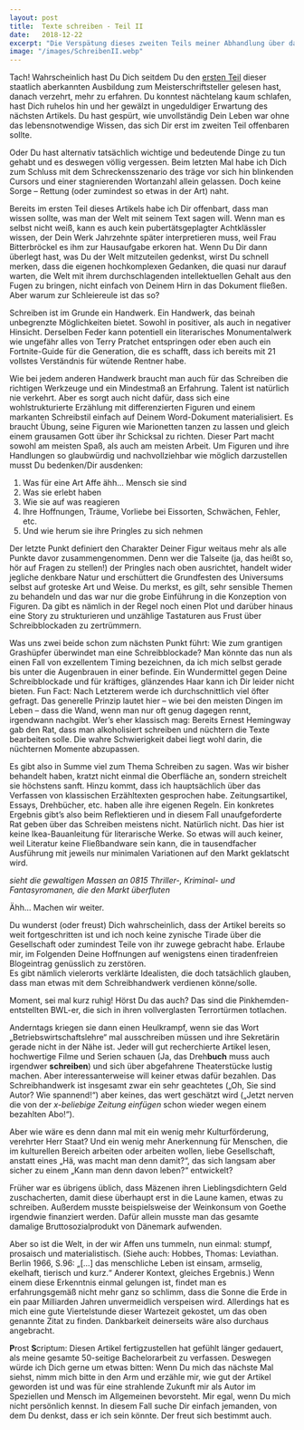 ```yaml
---
layout: post
title:  Texte schreiben - Teil II
date:   2018-12-22
excerpt: "Die Verspätung dieses zweiten Teils meiner Abhandlung über das Schreibwesen wird Dir wider Erwarten nicht von der Deutschen Bahn, sondern ironischerweise von einem Prachtexemplar einer Schreibblockade, gewürzt mit Erledigungen im so genannten „echten Leben“, präsentiert."
image: "/images/SchreibenII.webp"
---
```


Tach! Wahrscheinlich hast Du Dich seitdem Du den [ersten Teil](http://dieaffenschaukel.de/blog/texte_schreiben_I/) dieser staatlich aberkannten Ausbildung zum Meisterschriftsteller gelesen hast, danach verzehrt, mehr zu erfahren. Du konntest nächtelang kaum schlafen, hast Dich ruhelos hin und her gewälzt in ungeduldiger Erwartung des nächsten Artikels. Du hast gespürt, wie unvollständig Dein Leben war ohne das lebensnotwendige Wissen, das sich Dir erst im zweiten Teil offenbaren sollte.
 
Oder Du hast alternativ tatsächlich wichtige und bedeutende Dinge zu tun gehabt und es deswegen völlig vergessen. Beim letzten Mal habe ich Dich zum Schluss mit dem Schreckensszenario des träge vor sich hin blinkenden Cursors und einer stagnierenden Wortanzahl allein gelassen. Doch keine Sorge – Rettung (oder zumindest so etwas in der Art) naht.

Bereits im ersten Teil dieses Artikels habe ich Dir offenbart, dass man wissen sollte, was man der Welt mit seinem Text sagen will. Wenn man es selbst nicht weiß, kann es auch kein pubertätsgeplagter Achtklässler wissen, der Dein Werk Jahrzehnte später interpretieren muss, weil Frau Bitterbröckel es ihm zur Hausaufgabe erkoren hat. Wenn Du Dir dann überlegt hast, was Du der Welt mitzuteilen gedenkst, wirst Du schnell merken, dass die eigenen hochkomplexen Gedanken, die quasi nur darauf warten, die Welt mit ihrem durchschlagenden intellektuellen Gehalt aus den Fugen zu bringen, nicht einfach von Deinem Hirn in das Dokument fließen.
Aber warum zur Schleiereule ist das so? 

Schreiben ist im Grunde ein Handwerk. Ein Handwerk, das beinah unbegrenzte Möglichkeiten bietet. Sowohl in positiver, als auch in negativer Hinsicht. Derselben Feder kann potentiell ein literarisches Monumentalwerk wie ungefähr alles von Terry Pratchet entspringen oder eben auch ein Fortnite-Guide für die Generation, die es schafft, dass ich bereits mit 21 vollstes Verständnis für wütende Rentner habe.   

Wie bei jedem anderen Handwerk braucht man auch für das Schreiben die richtigen Werkzeuge und ein Mindestmaß an Erfahrung. Talent ist natürlich nie verkehrt. Aber es sorgt auch nicht dafür, dass sich eine wohlstrukturierte Erzählung mit differenzierten Figuren und einem markanten Schreibstil einfach auf Deinem Word-Dokument materialisiert. Es braucht Übung, seine Figuren wie Marionetten tanzen zu lassen und gleich einem grausamen Gott über ihr Schicksal zu richten. Dieser Part macht sowohl am meisten Spaß, als auch am meisten Arbeit. Um Figuren und ihre Handlungen so glaubwürdig und nachvollziehbar wie möglich darzustellen musst Du bedenken/Dir ausdenken: 

1.	Was für eine Art Affe ähh… Mensch sie sind 
2.	Was sie erlebt haben 
3.	Wie sie auf was reagieren
4.	Ihre Hoffnungen, Träume, Vorliebe bei Eissorten, Schwächen, Fehler, etc. 
5.	Und wie herum sie ihre Pringles zu sich nehmen

Der letzte Punkt definiert den Charakter Deiner Figur weitaus mehr als alle Punkte davor zusammengenommen. Denn wer die Talseite (ja, das heißt so, hör auf Fragen zu stellen!) der Pringles nach oben ausrichtet, handelt wider jegliche denkbare Natur und erschüttert die Grundfesten des Universums selbst auf groteske Art und Weise. 
Du merkst, es gilt, sehr sensible Themen zu behandeln und das war nur die grobe Einführung in die Konzeption von Figuren. Da gibt es nämlich in der Regel noch einen Plot und darüber hinaus eine Story zu strukturieren und unzählige Tastaturen aus Frust über Schreibblockaden zu zertrümmern.

Was uns zwei beide schon zum nächsten Punkt führt: Wie zum grantigen Grashüpfer überwindet man eine Schreibblockade? Man könnte das nun als einen Fall von exzellentem Timing bezeichnen, da ich mich selbst gerade bis unter die Augenbrauen in einer befinde. Ein Wundermittel gegen Deine Schreibblockade und für kräftiges, glänzendes Haar kann ich Dir leider nicht bieten. Fun Fact: Nach Letzterem werde ich durchschnittlich viel öfter gefragt. Das generelle Prinzip lautet hier – wie bei den meisten Dingen im Leben – dass die Wand, wenn man nur oft genug dagegen rennt, irgendwann nachgibt. Wer’s eher klassisch mag: Bereits Ernest Hemingway gab den Rat, dass man alkoholisiert schreiben und nüchtern die Texte bearbeiten solle. Die wahre Schwierigkeit dabei liegt wohl darin, die nüchternen Momente abzupassen.

Es gibt also in Summe viel zum Thema Schreiben zu sagen. Was wir bisher behandelt haben, kratzt nicht einmal die Oberfläche an, sondern streichelt sie höchstens sanft. Hinzu kommt, dass ich hauptsächlich über das Verfassen von klassischen Erzähltexten gesprochen habe. Zeitungsartikel, Essays, Drehbücher, etc. haben alle ihre eigenen Regeln. Ein konkretes Ergebnis gibt’s also beim Reflektieren und in diesem Fall unaufgeforderte Rat geben über das Schreiben meistens nicht. Natürlich nicht. Das hier ist keine Ikea-Bauanleitung für literarische Werke. So etwas will auch keiner, weil Literatur keine Fließbandware sein kann, die in tausendfacher Ausführung mit jeweils nur minimalen Variationen auf den Markt geklatscht wird.

*sieht die gewaltigen Massen an 0815 Thriller-, Kriminal- und Fantasyromanen, die den Markt überfluten*

Ähh… Machen wir weiter.

Du wunderst (oder freust) Dich wahrscheinlich, dass der Artikel bereits so weit fortgeschritten ist und ich noch keine zynische Tirade über die Gesellschaft oder zumindest Teile von ihr zuwege gebracht habe. Erlaube mir, im Folgenden Deine Hoffnungen auf wenigstens einen tiradenfreien Blogeintrag genüsslich zu zerstören.  
Es gibt nämlich vielerorts verklärte Idealisten, die doch tatsächlich glauben, dass man etwas mit dem Schreibhandwerk verdienen könne/solle.

Moment, sei mal kurz ruhig! Hörst Du das auch? Das sind die Pinkhemden-entstellten BWL-er, die sich in ihren vollverglasten Terrortürmen totlachen.

Anderntags kriegen sie dann einen Heulkrampf, wenn sie das Wort „Betriebswirtschaftslehre“ mal ausschreiben müssen und ihre Sekretärin gerade nicht in der Nähe ist.
Jeder will gut recherchierte Artikel lesen, hochwertige Filme und Serien schauen (Ja, das Dreh**buch** muss auch irgendwer **schreiben**) und sich über abgefahrene Theaterstücke lustig machen. Aber interessanterweise will keiner etwas dafür bezahlen. Das Schreibhandwerk ist insgesamt zwar ein sehr geachtetes („Oh, Sie sind Autor? Wie spannend!“) aber keines, das wert geschätzt wird („Jetzt nerven die von der *x-beliebige Zeitung einfügen* schon wieder wegen einem bezahlten Abo!“).

Aber wie wäre es denn dann mal mit ein wenig mehr Kulturförderung, verehrter Herr Staat? Und ein wenig mehr Anerkennung für Menschen, die im kulturellen Bereich arbeiten oder arbeiten wollen, liebe Gesellschaft, anstatt eines „Hä, was macht man denn damit?“, das sich langsam aber sicher zu einem „Kann man denn davon leben?“ entwickelt?

Früher war es übrigens üblich, dass Mäzenen ihren Lieblingsdichtern Geld zuschacherten, damit diese überhaupt erst in die Laune kamen, etwas zu schreiben. Außerdem musste beispielsweise der Weinkonsum von Goethe irgendwie finanziert werden. Dafür allein musste man das gesamte damalige Bruttosozialprodukt von Dänemark aufwenden.

Aber so ist die Welt, in der wir Affen uns tummeln, nun einmal: stumpf, prosaisch und materialistisch. (Siehe auch: Hobbes, Thomas: Leviathan. Berlin 1966, S.96: „[…] das menschliche Leben ist einsam, armselig, ekelhaft, tierisch und kurz.“ Anderer Kontext, gleiches Ergebnis.) Wenn einem diese Erkenntnis einmal gelungen ist, findet man es erfahrungsgemäß nicht mehr ganz so schlimm, dass die Sonne die Erde in ein paar Milliarden Jahren unvermeidlich verspeisen wird. Allerdings hat es mich eine gute Viertelstunde dieser Wartezeit gekostet, um das oben genannte Zitat zu finden. Dankbarkeit deinerseits wäre also durchaus angebracht.


**P**rost **S**criptum: Diesen Artikel fertigzustellen hat gefühlt länger gedauert, als meine gesamte 50-seitige Bachelorarbeit zu verfassen. Deswegen würde ich Dich gerne um etwas bitten: Wenn Du mich das nächste Mal siehst, nimm mich bitte in den Arm und erzähle mir, wie gut der Artikel geworden ist und was für eine strahlende Zukunft mir als Autor im Speziellen und Mensch im Allgemeinen bevorsteht. Mir egal, wenn Du mich nicht persönlich kennst. In diesem Fall suche Dir einfach jemanden, von dem Du denkst, dass er ich sein könnte. Der freut sich bestimmt auch.
